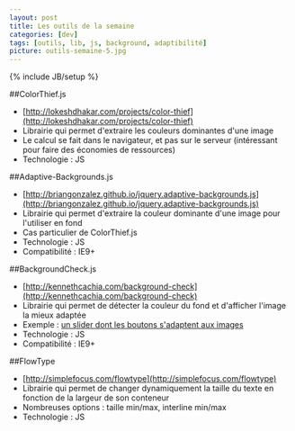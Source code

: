 ```yaml
---
layout: post
title: Les outils de la semaine
categories: [dev]
tags: [outils, lib, js, background, adaptibilité]
picture: outils-semaine-5.jpg
---
```

{% include JB/setup %}

##ColorThief.js
- [http://lokeshdhakar.com/projects/color-thief](http://lokeshdhakar.com/projects/color-thief)
- Librairie qui permet d'extraire les couleurs dominantes d'une image
- Le calcul se fait dans le navigateur, et pas sur le serveur (intéressant pour faire des économies de ressources)
- Technologie : JS

##Adaptive-Backgrounds.js
- [http://briangonzalez.github.io/jquery.adaptive-backgrounds.js](http://briangonzalez.github.io/jquery.adaptive-backgrounds.js)
- Librairie qui permet d'extraire la couleur dominante d'une image pour l'utiliser en fond
- Cas particulier de ColorThief.js
- Technologie : JS
- Compatibilité : IE9+

##BackgroundCheck.js
- [http://kennethcachia.com/background-check](http://kennethcachia.com/background-check)
- Librairie qui permet de détecter la couleur du fond et d'afficher l'image la mieux adaptée
- Exemple : [un slider dont les boutons s'adaptent aux images](http://kennethcachia.com/background-check/slider.html)
- Technologie : JS
- Compatibilité : IE9+

##FlowType
- [http://simplefocus.com/flowtype](http://simplefocus.com/flowtype)
- Librairie qui permet de changer dynamiquement la taille du texte en fonction de la largeur de son conteneur
- Nombreuses options : taille min/max, interline min/max
- Technologie : JS